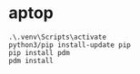 # aptop

```
.\.venv\Scripts\activate
python3/pip install-update pip
pip install pdm
pdm install
```